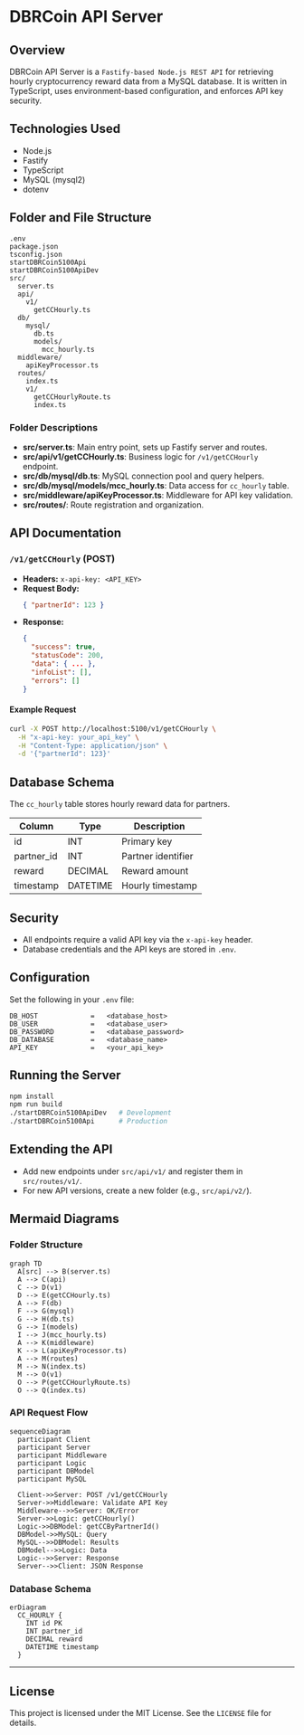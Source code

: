 # DBRCoin API Server

## Overview

DBRCoin API Server is a `Fastify-based Node.js REST API` for retrieving hourly cryptocurrency reward data from a MySQL database. It is written in TypeScript, uses environment-based configuration, and enforces API key security.

## Technologies Used

- Node.js
- Fastify
- TypeScript
- MySQL (mysql2)
- dotenv

## Folder and File Structure

```plaintext
.env
package.json
tsconfig.json
startDBRCoin5100Api
startDBRCoin5100ApiDev
src/
  server.ts
  api/
    v1/
      getCCHourly.ts
  db/
    mysql/
      db.ts
      models/
        mcc_hourly.ts
  middleware/
    apiKeyProcessor.ts
  routes/
    index.ts
    v1/
      getCCHourlyRoute.ts
      index.ts
```

### Folder Descriptions

- **src/server.ts**: Main entry point, sets up Fastify server and routes.
- **src/api/v1/getCCHourly.ts**: Business logic for `/v1/getCCHourly` endpoint.
- **src/db/mysql/db.ts**: MySQL connection pool and query helpers.
- **src/db/mysql/models/mcc_hourly.ts**: Data access for `cc_hourly` table.
- **src/middleware/apiKeyProcessor.ts**: Middleware for API key validation.
- **src/routes/**: Route registration and organization.

## API Documentation

### `/v1/getCCHourly` (POST)

- **Headers:** `x-api-key: <API_KEY>`
- **Request Body:**  
  ```json
  { "partnerId": 123 }
  ```
- **Response:**  
  ```json
  {
    "success": true,
    "statusCode": 200,
    "data": { ... },
    "infoList": [],
    "errors": []
  }
  ```

#### Example Request

```bash
curl -X POST http://localhost:5100/v1/getCCHourly \
  -H "x-api-key: your_api_key" \
  -H "Content-Type: application/json" \
  -d '{"partnerId": 123}'
```

## Database Schema

The `cc_hourly` table stores hourly reward data for partners.

| Column      | Type    | Description                |
|-------------|---------|----------------------------|
| id          | INT     | Primary key                |
| partner_id  | INT     | Partner identifier         |
| reward      | DECIMAL | Reward amount              |
| timestamp   | DATETIME| Hourly timestamp           |

## Security

- All endpoints require a valid API key via the `x-api-key` header.
- Database credentials and the API keys are stored in `.env`.

## Configuration

Set the following in your `.env` file:

```
DB_HOST             =   <database_host>
DB_USER             =   <database_user>
DB_PASSWORD         =   <database_password>
DB_DATABASE         =   <database_name>
API_KEY             =   <your_api_key>
```

## Running the Server

```bash
npm install
npm run build
./startDBRCoin5100ApiDev   # Development
./startDBRCoin5100Api      # Production
```

## Extending the API

- Add new endpoints under `src/api/v1/` and register them in `src/routes/v1/`.
- For new API versions, create a new folder (e.g., `src/api/v2/`).

## Mermaid Diagrams

### Folder Structure

```mermaid
graph TD
  A[src] --> B(server.ts)
  A --> C(api)
  C --> D(v1)
  D --> E(getCCHourly.ts)
  A --> F(db)
  F --> G(mysql)
  G --> H(db.ts)
  G --> I(models)
  I --> J(mcc_hourly.ts)
  A --> K(middleware)
  K --> L(apiKeyProcessor.ts)
  A --> M(routes)
  M --> N(index.ts)
  M --> O(v1)
  O --> P(getCCHourlyRoute.ts)
  O --> Q(index.ts)
```

### API Request Flow

```mermaid
sequenceDiagram
  participant Client
  participant Server
  participant Middleware
  participant Logic
  participant DBModel
  participant MySQL

  Client->>Server: POST /v1/getCCHourly
  Server->>Middleware: Validate API Key
  Middleware-->>Server: OK/Error
  Server->>Logic: getCCHourly()
  Logic->>DBModel: getCCByPartnerId()
  DBModel->>MySQL: Query
  MySQL-->>DBModel: Results
  DBModel-->>Logic: Data
  Logic-->>Server: Response
  Server-->>Client: JSON Response
```

### Database Schema

```mermaid
erDiagram
  CC_HOURLY {
    INT id PK
    INT partner_id
    DECIMAL reward
    DATETIME timestamp
  }
```

---

## License

This project is licensed under the MIT License. See the `LICENSE` file for details.